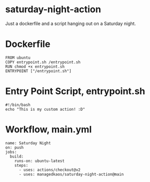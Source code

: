 # saturday-night-action
Just a dockerfile and a script hanging out on a Saturday night. 

# Dockerfile

```
FROM ubuntu
COPY entrypoint.sh /entrypoint.sh
RUN chmod +x entrypoint.sh
ENTRYPOINT ["/entrypoint.sh"]
```

# Entry Point Script, entrypoint.sh

```
#!/bin/bash
echo "This is my custom action! :D"
```

# Workflow, main.yml

```
name: Saturday Night
on: push
jobs:
  build:
    runs-on: ubuntu-latest
    steps:
      - uses: actions/checkout@v2
      - uses: managedkaos/saturday-night-action@main
```
